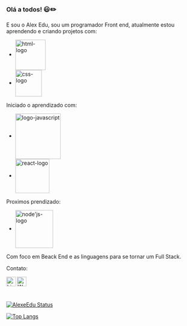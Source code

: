 ### Olá a todos! :smiley::pencil2:

E sou o Alex Edu, sou um programador Front end, atualmente estou aprendendo e criando projetos com:
<br>
- <img align="center" width="80px" src="https://img.shields.io/badge/HTML-239120?style=for-the-badge&logo=html5&logoColor=white" alt="html-logo"/>
- <img align="center" width="70px" src="https://img.shields.io/badge/CSS-239120?&style=for-the-badge&logo=css3&logoColor=white" alt="css-logo"/>

Iniciado o aprendizado com:
- <img align="center" width="120px" src="https://img.shields.io/badge/JavaScript-F7DF1E?style=for-the-badge&logo=javascript&logoColor=black" alt="logo-javascript">
- <img align="center" width="90px" src="https://img.shields.io/badge/React-20232A?style=for-the-badge&logo=react&logoColor=61DAFB" alt="react-logo">

Proximos prendizado:
- <img align="center" width="100px" src="https://img.shields.io/badge/Node.js-43853D?style=for-the-badge&logo=node.js&logoColor=white" alt="node'js-logo">

Com foco em Beack End e as linguagens para se tornar um Full Stack.


Contato:

<a href="https://www.linkedin.com/in/alex-edu-zaborowski/"></a>
<img align="left" Alt="LinkedIn" width="25px" src="https://cdn.jsdelivr.net/npm/simple-icons@v3/icons/linkedin.svg"/>
<a href="https://api.whatsapp.com/send?phone=5542988011028&text=Ol%C3%A1%20me%20chamo%20Alex!%20como%20posso%20ajudar?"></a>
<img align="left" Alt="Whatsapp" width="25px" src="https://cdn.jsdelivr.net/npm/simple-icons@v3/icons/whatsapp.svg"/>
<br>
<br>
<br>

[![AlexeEdu Status](https://github-readme-stats.vercel.app/api?username=AlexeEdu)](https://github.com/anuraghazra/github-readme-stats)

[![Top Langs](https://github-readme-stats.vercel.app/api/top-langs/?username=AlexeEdu)](https://github.com/anuraghazra/github-readme-stats)
